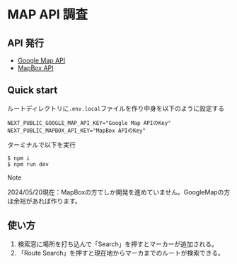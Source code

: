 # MAP API 調査
## API 発行
- [Google Map API](https://developers.google.com/maps/documentation/javascript/get-api-key)
- [MapBox API](https://docs.mapbox.com/help/glossary/access-token/)
## Quick start
ルートディレクトリに`.env.local`ファイルを作り中身を以下のように設定する  
```
NEXT_PUBLIC_GOOGLE_MAP_API_KEY="Google Map APIのKey"
NEXT_PUBLIC_MAPBOX_API_KEY="MapBox APIのKey"
```
ターミナルで以下を実行
```
$ npm i
$ npm run dev
```
> [!NOTE]
> 2024/05/20現在：MapBoxの方でしか開発を進めていません。GoogleMapの方は余裕があれば作ります。

## 使い方
1. 検索窓に場所を打ち込んで「Search」を押すとマーカーが追加される。
1. 「Route Search」を押すと現在地からマーカまでのルートが検索できる。　